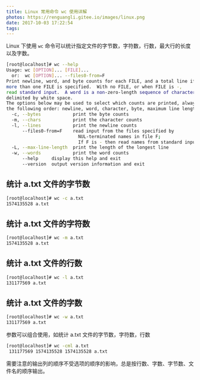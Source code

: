 ```yaml
---
title: Linux 常用命令 wc 使用详解
photos: https://renguangli.gitee.io/images/linux.png
date: 2017-10-03 17:22:54
tags:
---
```


Linux 下使用 `wc` 命令可以统计指定文件的字节数，字符数，行数，最大行的长度以及字数。

<!-- more -->

```bash
[root@localhost]# wc --help
Usage: wc [OPTION]... [FILE]...
  or:  wc [OPTION]... --files0-from=F
Print newline, word, and byte counts for each FILE, and a total line if
more than one FILE is specified.  With no FILE, or when FILE is -,
read standard input.  A word is a non-zero-length sequence of characters
delimited by white space.
The options below may be used to select which counts are printed, always in
the following order: newline, word, character, byte, maximum line length.
  -c, --bytes            print the byte counts
  -m, --chars            print the character counts
  -l, --lines            print the newline counts
      --files0-from=F    read input from the files specified by
                           NUL-terminated names in file F;
                           If F is - then read names from standard input
  -L, --max-line-length  print the length of the longest line
  -w, --words            print the word counts
      --help     display this help and exit
      --version  output version information and exit
```

## 统计 a.txt 文件的字节数

```bash
[root@localhost]# wc -c a.txt 
1574135528 a.txt
```
## 统计 a.txt 文件的字符数

```bash
[root@localhost]# wc -m a.txt 
1574135528 a.txt
```

## 统计 a.txt 文件的行数

```bash
[root@localhost]# wc -l a.txt 
131177569 a.txt
```

## 统计 a.txt 文件的字数

```bash
[root@localhost]# wc -w a.txt 
131177569 a.txt
```

参数可以组合使用，如统计 a.txt 文件的字节数，字符数，行数

```bash
[root@localhost]# wc -cml a.txt 
 131177569 1574135528 1574135528 a.txt
```

需要注意的输出列的顺序不受选项的顺序的影响，总是按行数、字数、字节数、文件名的顺序输出。



